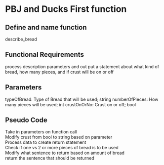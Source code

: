 # PBJ and Ducks First function
## Define and name function
describe_bread
## Functional Requirements  
process description parameters and out put a statement about what kind of bread, how many pieces, and if
crust will be on or off
## Parameters
typeOfBread: Type of Bread that will be used; string
numberOfPieces: How many pieces will be used; int
crustOnOrNo: Crust on or off; bool
## Pseudo Code
Take in parameters on function call  
Modify crust from bool to string based on parameter  
Process data to create return statement  
Check if one vs 2 or more pieces of bread is to be used  
Modify what sentence to return based on amount of bread  
return the sentence that should be returned  
